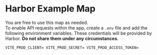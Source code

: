 # Harbor Example Map

You are free to use this map as needed.  
To enable API requests within the app, create a `.env` file and add the following environment variables. These credentials will be provided by Harbor. **Do not share them under any circumstances.**

`
VITE_PROD_CLIENT=
VITE_PROD_SECRET=
VITE_PROD_ACCESS_TOKEN=
`
